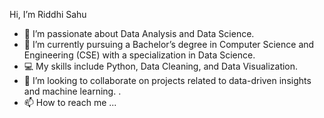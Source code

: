  Hi, I’m Riddhi Sahu  
- 👀 I’m passionate about Data Analysis and Data Science.  
- 🌱 I’m currently pursuing a Bachelor’s degree in Computer Science and Engineering (CSE) with a specialization in Data Science.  
- 💻 My skills include Python, Data Cleaning, and Data Visualization.  
- 💞️ I’m looking to collaborate on projects related to data-driven insights and machine learning.  .
- 📫 How to reach me ...

<!---
12sahu/12sahu is a ✨ special ✨ repository because its `README.md` (this file) appears on your GitHub profile.
You can click the Preview link to take a look at your changes.
--->

